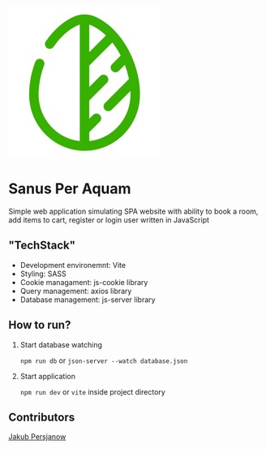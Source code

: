 ![alt logo](public/logo.svg)

# Sanus Per Aquam

Simple web application simulating SPA website with ability to book a room, add items to cart, register or login user written in JavaScript

## "TechStack"

- Development environemnt: Vite
- Styling: SASS
- Cookie managament: js-cookie library
- Query management: axios library
- Database management: js-server library

## How to run?

1. Start database watching

   `npm run db` or `json-server --watch database.json`

2. Start application

   `npm run dev` or `vite` inside project directory

## Contributors

[Jakub Persjanow](https://github.com/JPersjanow)
